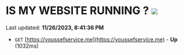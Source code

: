 # IS MY WEBSITE RUNNING ? [![](https://img.shields.io/static/v1?label=Sponsor&message=%E2%9D%A4&logo=GitHub&color=%23fe8e86)](https://github.com/sponsors/<username>)

Last updated: **11/26/2023, 8:41:36 PM**

- `GET` [https://youssefservice.me](https://youssefservice.me) - **Up** (1032ms)
